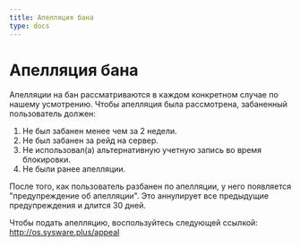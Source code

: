 ```yaml
---
title: Апелляция бана
type: docs
---
```


# Апелляция бана

Апелляции на бан рассматриваются в каждом конкретном случае по нашему усмотрению.
Чтобы апелляция была рассмотрена, забаненный пользователь должен:

1. Не был забанен менее чем за 2 недели.
2. Не был забанен за рейд на сервер.
3. Не использовал(а) альтернативную учетную запись во время блокировки.
4. Не были ранее апелляции.

После того, как пользователь разбанен по апелляции, у него появляется "предупреждение об апелляции".
Это аннулирует все предыдущие предупреждения и длится 30 дней.

Чтобы подать апелляцию, воспользуйтесь следующей ссылкой: http://os.sysware.plus/appeal
